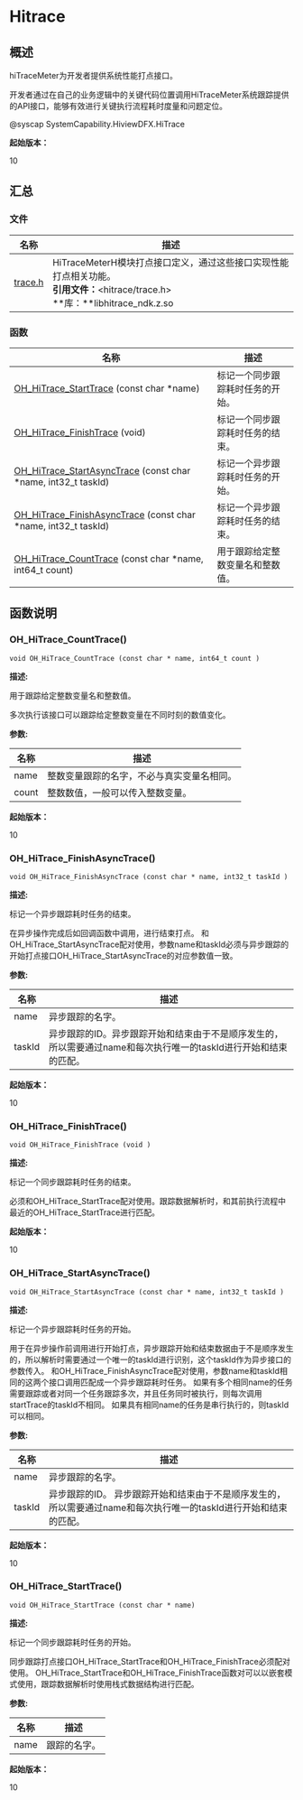 # Hitrace


## 概述

hiTraceMeter为开发者提供系统性能打点接口。

开发者通过在自己的业务逻辑中的关键代码位置调用HiTraceMeter系统跟踪提供的API接口，能够有效进行关键执行流程耗时度量和问题定位。

\@syscap SystemCapability.HiviewDFX.HiTrace

**起始版本：**

10


## 汇总


### 文件

| 名称 | 描述 | 
| -------- | -------- |
| [trace.h](trace_8h.md) | HiTraceMeterH模块打点接口定义，通过这些接口实现性能打点相关功能。<br>**引用文件：**<hitrace/trace.h><br> **库：**libhitrace_ndk.z.so | 


### 函数

| 名称 | 描述 | 
| -------- | -------- |
| [OH_HiTrace_StartTrace](#oh_hitrace_starttrace) (const char \*name) | 标记一个同步跟踪耗时任务的开始。 | 
| [OH_HiTrace_FinishTrace](#oh_hitrace_finishtrace) (void) | 标记一个同步跟踪耗时任务的结束。 | 
| [OH_HiTrace_StartAsyncTrace](#oh_hitrace_startasynctrace) (const char \*name, int32_t taskId) | 标记一个异步跟踪耗时任务的开始。 | 
| [OH_HiTrace_FinishAsyncTrace](#oh_hitrace_finishasynctrace) (const char \*name, int32_t taskId) | 标记一个异步跟踪耗时任务的结束。 | 
| [OH_HiTrace_CountTrace](#oh_hitrace_counttrace) (const char \*name, int64_t count) | 用于跟踪给定整数变量名和整数值。 | 


## 函数说明


### OH_HiTrace_CountTrace()

  
```
void OH_HiTrace_CountTrace (const char * name, int64_t count )
```

**描述:**

用于跟踪给定整数变量名和整数值。

多次执行该接口可以跟踪给定整数变量在不同时刻的数值变化。

**参数:**

| 名称 | 描述 | 
| -------- | -------- |
| name | 整数变量跟踪的名字，不必与真实变量名相同。 | 
| count | 整数数值，一般可以传入整数变量。 | 

**起始版本：**

10


### OH_HiTrace_FinishAsyncTrace()

  
```
void OH_HiTrace_FinishAsyncTrace (const char * name, int32_t taskId )
```

**描述:**

标记一个异步跟踪耗时任务的结束。

在异步操作完成后如回调函数中调用，进行结束打点。 和OH_HiTrace_StartAsyncTrace配对使用，参数name和taskId必须与异步跟踪的开始打点接口OH_HiTrace_StartAsyncTrace的对应参数值一致。

**参数:**

| 名称 | 描述 | 
| -------- | -------- |
| name | 异步跟踪的名字。 | 
| taskId | 异步跟踪的ID。异步跟踪开始和结束由于不是顺序发生的，所以需要通过name和每次执行唯一的taskId进行开始和结束的匹配。 | 

**起始版本：**

10


### OH_HiTrace_FinishTrace()

  
```
void OH_HiTrace_FinishTrace (void )
```

**描述:**

标记一个同步跟踪耗时任务的结束。

必须和OH_HiTrace_StartTrace配对使用。跟踪数据解析时，和其前执行流程中最近的OH_HiTrace_StartTrace进行匹配。

**起始版本：**

10


### OH_HiTrace_StartAsyncTrace()

  
```
void OH_HiTrace_StartAsyncTrace (const char * name, int32_t taskId )
```

**描述:**

标记一个异步跟踪耗时任务的开始。

用于在异步操作前调用进行开始打点，异步跟踪开始和结束数据由于不是顺序发生的，所以解析时需要通过一个唯一的taskId进行识别，这个taskId作为异步接口的参数传入。 和OH_HiTrace_FinishAsyncTrace配对使用，参数name和taskId相同的这两个接口调用匹配成一个异步跟踪耗时任务。 如果有多个相同name的任务需要跟踪或者对同一个任务跟踪多次，并且任务同时被执行，则每次调用startTrace的taskId不相同。 如果具有相同name的任务是串行执行的，则taskId可以相同。

**参数:**

| 名称 | 描述 | 
| -------- | -------- |
| name | 异步跟踪的名字。 | 
| taskId | 异步跟踪的ID。 异步跟踪开始和结束由于不是顺序发生的，所以需要通过name和每次执行唯一的taskId进行开始和结束的匹配。 | 

**起始版本：**

10


### OH_HiTrace_StartTrace()

  
```
void OH_HiTrace_StartTrace (const char * name)
```

**描述:**

标记一个同步跟踪耗时任务的开始。

同步跟踪打点接口OH_HiTrace_StartTrace和OH_HiTrace_FinishTrace必须配对使用。 OH_HiTrace_StartTrace和OH_HiTrace_FinishTrace函数对可以以嵌套模式使用，跟踪数据解析时使用栈式数据结构进行匹配。

**参数:**

| 名称 | 描述 | 
| -------- | -------- |
| name | 跟踪的名字。 | 

**起始版本：**

10
